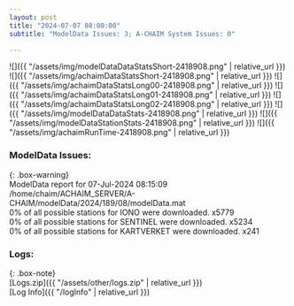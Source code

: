 ```yaml
---
layout: post
title: "2024-07-07 08:00:00"
subtitle: "ModelData Issues: 3; A-CHAIM System Issues: 0"

---
```


![]({{ "/assets/img/modelDataDataStatsShort-2418908.png" | relative_url }})
![]({{ "/assets/img/achaimDataStatsShort-2418908.png" | relative_url }})
![]({{ "/assets/img/achaimDataStatsLong00-2418908.png" | relative_url }})
![]({{ "/assets/img/achaimDataStatsLong01-2418908.png" | relative_url }})
![]({{ "/assets/img/achaimDataStatsLong02-2418908.png" | relative_url }})
![]({{ "/assets/img/modelDataDataStats-2418908.png" | relative_url }})
![]({{ "/assets/img/modelDataStationStats-2418908.png" | relative_url }})
![]({{ "/assets/img/achaimRunTime-2418908.png" | relative_url }})


### ModelData Issues:  
  
{: .box-warning}  
 ModelData report for 07-Jul-2024 08:15:09   
 /home/chaim/ACHAIM_SERVER/A-CHAIM/modelData/2024/189/08/modelData.mat   
 0% of all possible stations for IONO were downloaded. x5779   
 0% of all possible stations for SENTINEL were downloaded. x5234   
 0% of all possible stations for KARTVERKET were downloaded. x241   
  


### Logs:  
  
{: .box-note}  
[Logs.zip]({{ "/assets/other/logs.zip" | relative_url }})  
[Log Info]({{ "/logInfo" | relative_url }})  
